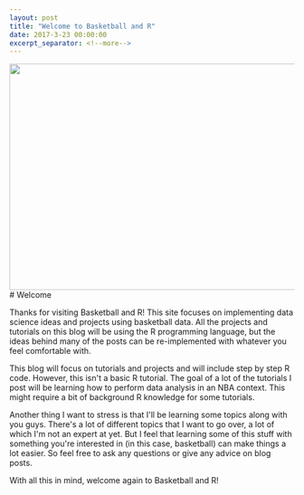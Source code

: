 ```yaml
---
layout: post
title: "Welcome to Basketball and R"
date: 2017-3-23 00:00:00
excerpt_separator: <!--more-->
---
```


<center>
<img src="../../images/post1_welcome/pg.jpg" id="id" class="class" width="650" height="400" />
</center>
# Welcome

Thanks for visiting Basketball and R! This site focuses on implementing data science ideas and projects using basketball data. <!--more--> All the projects and tutorials on this blog will be using the R programming language, but the ideas behind many of the posts can be re-implemented with whatever you feel comfortable with.

This blog will focus on tutorials and projects and will include step by step R code. However, this isn't a basic R tutorial. The goal of a lot of the tutorials I post will be learning how to perform data analysis in an NBA context. This might require a bit of background R knowledge for some tutorials.

Another thing I want to stress is that I'll be learning some topics along with you guys. There's a lot of different topics that I want to go over, a lot of which I'm not an expert at yet. But I feel that learning some of this stuff with something you're interested in (in this case, basketball) can make things a lot easier. So feel free to ask any questions or give any advice on blog posts.

With all this in mind, welcome again to Basketball and R!
